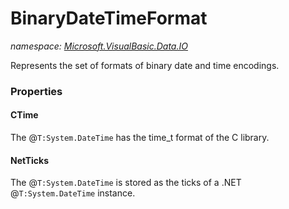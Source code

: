 ﻿# BinaryDateTimeFormat
_namespace: [Microsoft.VisualBasic.Data.IO](./index.md)_

Represents the set of formats of binary date and time encodings.




### Properties

#### CTime
The @``T:System.DateTime`` has the time_t format of the C library.
#### NetTicks
The @``T:System.DateTime`` is stored as the ticks of a .NET @``T:System.DateTime`` instance.
